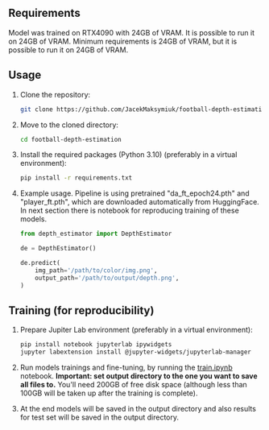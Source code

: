 ## Requirements

Model was trained on RTX4090 with 24GB of VRAM. It is possible to run it on 24GB of VRAM.
Minimum requirements is 24GB of VRAM, but it is possible to run it on 24GB of VRAM.

## Usage

1. Clone the repository:
    ```bash
    git clone https://github.com/JacekMaksymiuk/football-depth-estimation.git
    ```

2. Move to the cloned directory:
    ```bash
    cd football-depth-estimation
    ```
   
3. Install the required packages (Python 3.10) (preferably in a virtual environment):
    ```bash
    pip install -r requirements.txt
    ```
   
4. Example usage. Pipeline is using pretrained "da_ft_epoch24.pth" and "player_ft.pth", which are downloaded automatically from HuggingFace. In next section there is notebook for reproducing training of these models.
    ```python
    from depth_estimator import DepthEstimator
    
    de = DepthEstimator()
    
    de.predict(
        img_path='/path/to/color/img.png',
        output_path='/path/to/output/depth.png',
    )
    ```
   
## Training (for reproducibility)

1. Prepare Jupiter Lab environment (preferably in a virtual environment):
    ```bash
    pip install notebook jupyterlab ipywidgets
    jupyter labextension install @jupyter-widgets/jupyterlab-manager
    ```
   
2. Run models trainings and fine-tuning, by running the [train.ipynb](train.ipynb) notebook. 
**Important: set output directory to the one you want to save all files to.**
You'll need 200GB of free disk space (although less than 100GB will be taken up after the training is complete).

3. At the end models will be saved in the output directory and also results for test set will be saved in the output directory.
